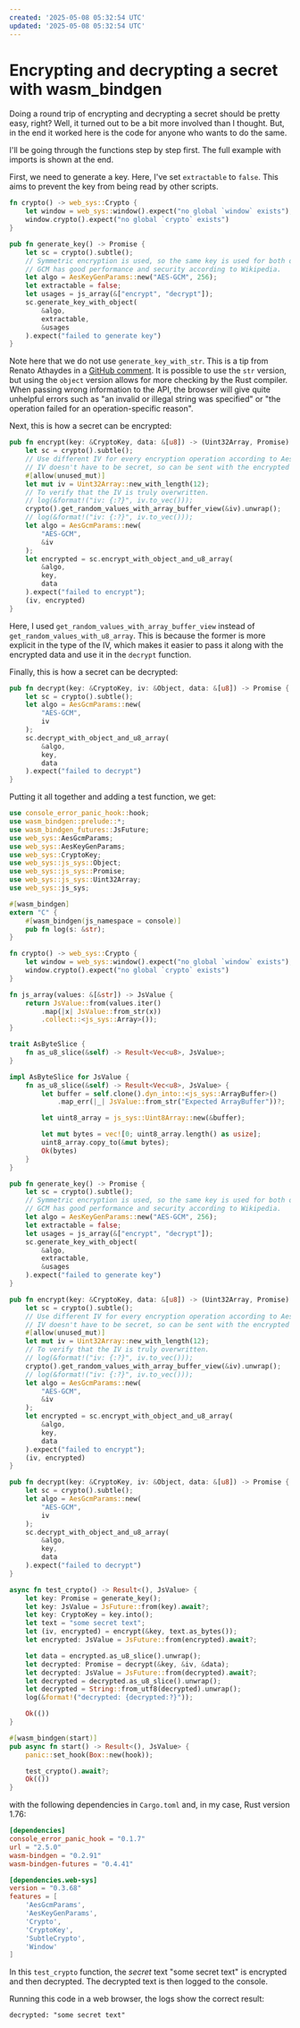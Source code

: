 ```yaml
---
created: '2025-05-08 05:32:54 UTC'
updated: '2025-05-08 05:32:54 UTC'
---
```


# Encrypting and decrypting a secret with wasm_bindgen

Doing a round trip of encrypting and decrypting a secret should be pretty easy, right?
Well, it turned out to be a bit more involved than I thought.
But, in the end it worked here is the code for anyone who wants to do the same.

I'll be going through the functions step by step first.
The full example with imports is shown at the end.

First, we need to generate a key.
Here, I've set `extractable` to `false`.
This aims to prevent the key from being read by other scripts.

```rust
fn crypto() -> web_sys::Crypto {
    let window = web_sys::window().expect("no global `window` exists");
    window.crypto().expect("no global `crypto` exists")
}

pub fn generate_key() -> Promise {
    let sc = crypto().subtle();
    // Symmetric encryption is used, so the same key is used for both operations.
    // GCM has good performance and security according to Wikipedia.
    let algo = AesKeyGenParams::new("AES-GCM", 256);
    let extractable = false;
    let usages = js_array(&["encrypt", "decrypt"]);
    sc.generate_key_with_object(
        &algo,
        extractable,
        &usages
    ).expect("failed to generate key")
}
```

Note here that we do not use `generate_key_with_str`.
This is a tip from Renato Athaydes in a [GitHub comment](https://github.com/rustwasm/wasm-bindgen/issues/2128#issuecomment-625343298).
It is possible to use the `str` version, but using the `object` version allows for more checking by the Rust compiler.
When passing wrong information to the API, the browser will give quite unhelpful errors such as "an invalid or illegal string was specified" or "the operation failed for an operation-specific reason".

Next, this is how a secret can be encrypted:

```rust
pub fn encrypt(key: &CryptoKey, data: &[u8]) -> (Uint32Array, Promise) {
    let sc = crypto().subtle();
    // Use different IV for every encryption operation according to AesGcmParams docs.
    // IV doesn't have to be secret, so can be sent with the encrypted data according to docs.
    #[allow(unused_mut)]
    let mut iv = Uint32Array::new_with_length(12);
    // To verify that the IV is truly overwritten.
    // log(&format!("iv: {:?}", iv.to_vec()));
    crypto().get_random_values_with_array_buffer_view(&iv).unwrap();
    // log(&format!("iv: {:?}", iv.to_vec()));
    let algo = AesGcmParams::new(
        "AES-GCM",
        &iv
    );
    let encrypted = sc.encrypt_with_object_and_u8_array(
        &algo,
        key,
        data
    ).expect("failed to encrypt");
    (iv, encrypted)
}
```

Here, I used `get_random_values_with_array_buffer_view` instead of `get_random_values_with_u8_array`.
This is because the former is more explicit in the type of the IV, which makes it easier to pass it along with the encrypted data and use it in the `decrypt` function.

Finally, this is how a secret can be decrypted:

```rust
pub fn decrypt(key: &CryptoKey, iv: &Object, data: &[u8]) -> Promise {
    let sc = crypto().subtle();
    let algo = AesGcmParams::new(
        "AES-GCM",
        iv
    );
    sc.decrypt_with_object_and_u8_array(
        &algo,
        key,
        data
    ).expect("failed to decrypt")
}
```

Putting it all together and adding a test function, we get:

```rust
use console_error_panic_hook::hook;
use wasm_bindgen::prelude::*;
use wasm_bindgen_futures::JsFuture;
use web_sys::AesGcmParams;
use web_sys::AesKeyGenParams;
use web_sys::CryptoKey;
use web_sys::js_sys::Object;
use web_sys::js_sys::Promise;
use web_sys::js_sys::Uint32Array;
use web_sys::js_sys;

#[wasm_bindgen]
extern "C" {
    #[wasm_bindgen(js_namespace = console)]
    pub fn log(s: &str);
}

fn crypto() -> web_sys::Crypto {
    let window = web_sys::window().expect("no global `window` exists");
    window.crypto().expect("no global `crypto` exists")
}

fn js_array(values: &[&str]) -> JsValue {
    return JsValue::from(values.iter()
        .map(|x| JsValue::from_str(x))
        .collect::<js_sys::Array>());
}

trait AsByteSlice {
    fn as_u8_slice(&self) -> Result<Vec<u8>, JsValue>;
}

impl AsByteSlice for JsValue {
    fn as_u8_slice(&self) -> Result<Vec<u8>, JsValue> {
        let buffer = self.clone().dyn_into::<js_sys::ArrayBuffer>()
            .map_err(|_| JsValue::from_str("Expected ArrayBuffer"))?;

        let uint8_array = js_sys::Uint8Array::new(&buffer);

        let mut bytes = vec![0; uint8_array.length() as usize];
        uint8_array.copy_to(&mut bytes);
        Ok(bytes)
    }
}

pub fn generate_key() -> Promise {
    let sc = crypto().subtle();
    // Symmetric encryption is used, so the same key is used for both operations.
    // GCM has good performance and security according to Wikipedia.
    let algo = AesKeyGenParams::new("AES-GCM", 256);
    let extractable = false;
    let usages = js_array(&["encrypt", "decrypt"]);
    sc.generate_key_with_object(
        &algo,
        extractable,
        &usages
    ).expect("failed to generate key")
}

pub fn encrypt(key: &CryptoKey, data: &[u8]) -> (Uint32Array, Promise) {
    let sc = crypto().subtle();
    // Use different IV for every encryption operation according to AesGcmParams docs.
    // IV doesn't have to be secret, so can be sent with the encrypted data according to docs.
    #[allow(unused_mut)]
    let mut iv = Uint32Array::new_with_length(12);
    // To verify that the IV is truly overwritten.
    // log(&format!("iv: {:?}", iv.to_vec()));
    crypto().get_random_values_with_array_buffer_view(&iv).unwrap();
    // log(&format!("iv: {:?}", iv.to_vec()));
    let algo = AesGcmParams::new(
        "AES-GCM",
        &iv
    );
    let encrypted = sc.encrypt_with_object_and_u8_array(
        &algo,
        key,
        data
    ).expect("failed to encrypt");
    (iv, encrypted)
}

pub fn decrypt(key: &CryptoKey, iv: &Object, data: &[u8]) -> Promise {
    let sc = crypto().subtle();
    let algo = AesGcmParams::new(
        "AES-GCM",
        iv
    );
    sc.decrypt_with_object_and_u8_array(
        &algo,
        key,
        data
    ).expect("failed to decrypt")
}

async fn test_crypto() -> Result<(), JsValue> {
    let key: Promise = generate_key();
    let key: JsValue = JsFuture::from(key).await?;
    let key: CryptoKey = key.into();
    let text = "some secret text";
    let (iv, encrypted) = encrypt(&key, text.as_bytes());
    let encrypted: JsValue = JsFuture::from(encrypted).await?;

    let data = encrypted.as_u8_slice().unwrap();
    let decrypted: Promise = decrypt(&key, &iv, &data);
    let decrypted: JsValue = JsFuture::from(decrypted).await?;
    let decrypted = decrypted.as_u8_slice().unwrap();
    let decrypted = String::from_utf8(decrypted).unwrap();
    log(&format!("decrypted: {decrypted:?}"));

    Ok(())
}

#[wasm_bindgen(start)]
pub async fn start() -> Result<(), JsValue> {
    panic::set_hook(Box::new(hook));

    test_crypto().await?;
    Ok(())
}
```

with the following dependencies in `Cargo.toml` and, in my case, Rust version 1.76:

```toml
[dependencies]
console_error_panic_hook = "0.1.7"
url = "2.5.0"
wasm-bindgen = "0.2.91"
wasm-bindgen-futures = "0.4.41"

[dependencies.web-sys]
version = "0.3.68"
features = [
    'AesGcmParams',
    'AesKeyGenParams',
    'Crypto',
    'CryptoKey',
    'SubtleCrypto',
    'Window'
]
```

In this `test_crypto` function, the *secret* text "some secret text" is encrypted and then decrypted.
The decrypted text is then logged to the console.

Running this code in a web browser, the logs show the correct result:

```
decrypted: "some secret text"
```

